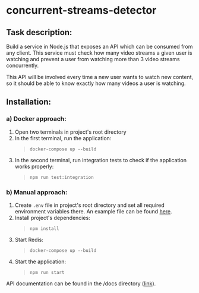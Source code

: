 # concurrent-streams-detector

## Task description:
Build a service in Node.js that exposes an API which can be consumed from any client.
This service must check how many video streams a given user is watching and prevent a user from watching more than 3 video streams concurrently.

This API will be involved every time a new user wants to watch new content, so it should be able to know exactly how many videos a user is watching.

## Installation:

### a) Docker approach:
1. Open two terminals in project's root directory
2. In the first terminal, run the application:
    > `docker-compose up --build`
3. In the second terminal, run integration tests to check if the application works properly:
    > `npm run test:integration`

### b) Manual approach:
1. Create `.env` file in project's root directory and set all required environment variables there.
    An example file can be found [here](.env.example).
2. Install project's dependencies:
    > `npm install`
3. Start Redis:
    > `docker-compose up --build`
4. Start the application:
    > `npm run start`


API documentation can be found in the /docs directory ([link](docs/docs.md)).
